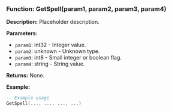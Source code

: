 ### Function: GetSpell(param1, param2, param3, param4)

**Description:**
Placeholder description.

**Parameters:**
- `param1`: int32 - Integer value.
- `param2`: unknown - Unknown type.
- `param3`: int8 - Small integer or boolean flag.
- `param4`: string - String value.

**Returns:** None.

**Example:**

```lua
-- Example usage
GetSpell(..., ..., ..., ...)
```
